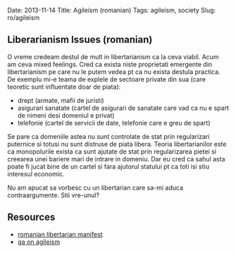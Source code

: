 Date: 2013-11-14
Title: Agileism (romanian)
Tags: agileism, society
Slug: ro/agileism

## Liberarianism Issues (romanian)
O vreme credeam destul de mult in libertarianism ca la ceva viabil.
Acum am ceva mixed feelings. Cred ca exista niste proprietati emergente din libertarianism pe care nu le putem vedea pt ca nu exista destula practica.
De exemplu mi-e teama de explele de sectoare private din sua (care teoretic sunt influentate doar de piata):
- drept (armate, mafii de juristi)
- asigurari sanatate (cartel de asigurari de sanatate care vad ca nu e spart de nimeni desi domeniul e privat)
- telefonie (cartel de servicii de date, telefonie care e greu de spart)

Se pare ca domeniile astea nu sunt controlate de stat prin regularizari puternice si totusi nu sunt distruse de piata libera. Teoria libertarianilor este ca monopolurile exista ca sunt ajutate de stat prin regularizarea pietei si creearea unei bariere mari de intrare in domeniu. Dar eu cred ca sahul asta poate fi jucat bine de un cartel si fara ajutorul statului pt ca toti isi stiu interesul economic.

Nu am apucat sa vorbesc cu un libertarian care sa-mi aduca contraargumente. Stii vre-unul?

## Resources
- [romanian libertarian manifest](http://www.solib.ro/pagina/manifestul-libertarian)
- [qa on agileism](http://qa.agileism.org)
